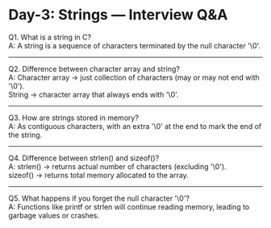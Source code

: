 # Day-3: Strings — Interview Q&A

Q1. What is a string in C?  
A: A string is a sequence of characters terminated by the null character '\0'.

---

Q2. Difference between character array and string?  
A: Character array → just collection of characters (may or may not end with '\0').  
   String → character array that always ends with '\0'.

---

Q3. How are strings stored in memory?  
A: As contiguous characters, with an extra '\0' at the end to mark the end of the string.

---

Q4. Difference between strlen() and sizeof()?  
A: strlen() → returns actual number of characters (excluding '\0').  
   sizeof() → returns total memory allocated to the array.

---

Q5. What happens if you forget the null character '\0'?  
A: Functions like printf or strlen will continue reading memory, leading to garbage values or crashes.
